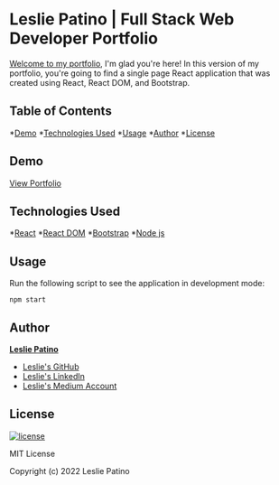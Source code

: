 # Leslie Patino | Full Stack Web Developer Portfolio

[Welcome to my portfolio,](https://lesliejpatino.github.io/LP-React-Portfolio/) I'm glad you're here! In this version of my portfolio, you're going to find a single page React application that was created using React, React DOM, and Bootstrap.

## Table of Contents
*[Demo](#demo)
*[Technologies Used](technologies-used)
*[Usage](#usage)
*[Author](#author)
*[License](#license)

## Demo
[View Portfolio](https://lesliejpatino.github.io/LP-React-Portfolio/)

## Technologies Used
*[React](https://reactjs.org/)
*[React DOM](https://reactjs.org/docs/react-dom.html)
*[Bootstrap](https://getbootstrap.com/)
*[Node js](https://nodejs.org/en/)

## Usage
Run the following script to see the application in development mode: 
``` 
npm start 
```


## Author
**[Leslie Patino](https://lesliejpatino.github.io/LesliePatino_Portfolio/)**

* [Leslie's GitHub](https://github.com/lesliejpatino)
* [Leslie's LinkedIn](https://www.linkedin.com/in/lesliejpatino/)
* [Leslie's Medium Account](https://medium.com/@lesliejpatino)



## License
[![license](https://img.shields.io/github/license/DAVFoundation/captain-n3m0.svg?style=flat-square)](https://github.com/DAVFoundation/captain-n3m0/blob/master/LICENSE)

MIT License

Copyright (c) 2022 Leslie Patino